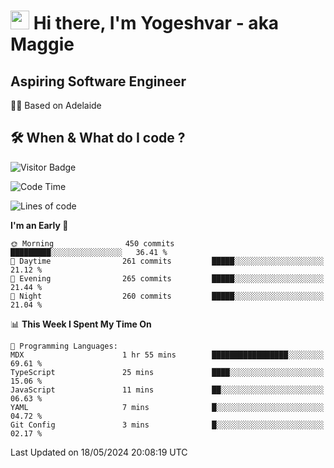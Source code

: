 <h1><img src="https://emojis.slackmojis.com/emojis/images/1531849430/4246/blob-sunglasses.gif?1531849430" width="30"/> Hi there, I'm Yogeshvar - aka Maggie</h1>

## Aspiring Software Engineer
🏂🏻  Based on Adelaide 

## 🛠 When & What do I code ?  

![Visitor Badge](https://visitor-badge.feriirawann.repl.co?username=yogeshvar&repo=yogeshvar&label=Visitors&style=plastic&color=%23457BFF&contentType=svg)

<!--START_SECTION:waka-->
![Code Time](http://img.shields.io/badge/Code%20Time-2%2C897%20hrs%206%20mins-blue)

![Lines of code](https://img.shields.io/badge/From%20Hello%20World%20I%27ve%20Written-4.2%20million%20lines%20of%20code-blue)

**I'm an Early 🐤** 

```text
🌞 Morning                450 commits         █████████░░░░░░░░░░░░░░░░   36.41 % 
🌆 Daytime                261 commits         █████░░░░░░░░░░░░░░░░░░░░   21.12 % 
🌃 Evening                265 commits         █████░░░░░░░░░░░░░░░░░░░░   21.44 % 
🌙 Night                  260 commits         █████░░░░░░░░░░░░░░░░░░░░   21.04 % 
```


📊 **This Week I Spent My Time On** 

```text
💬 Programming Languages: 
MDX                      1 hr 55 mins        █████████████████░░░░░░░░   69.61 % 
TypeScript               25 mins             ████░░░░░░░░░░░░░░░░░░░░░   15.06 % 
JavaScript               11 mins             ██░░░░░░░░░░░░░░░░░░░░░░░   06.63 % 
YAML                     7 mins              █░░░░░░░░░░░░░░░░░░░░░░░░   04.72 % 
Git Config               3 mins              █░░░░░░░░░░░░░░░░░░░░░░░░   02.17 % 
```


 Last Updated on 18/05/2024 20:08:19 UTC
<!--END_SECTION:waka-->
